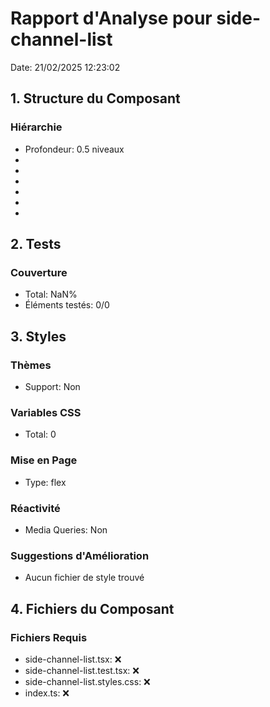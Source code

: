# Rapport d'Analyse pour side-channel-list

Date: 21/02/2025 12:23:02

## 1. Structure du Composant

### Hiérarchie

- Profondeur: 0.5 niveaux
- <typeof>
- <typeof>
- <typeof>
- <Channel>
- <Channel>
- <typeof>

## 2. Tests

### Couverture

- Total: NaN%
- Éléments testés: 0/0

## 3. Styles

### Thèmes

- Support: Non

### Variables CSS

- Total: 0

### Mise en Page

- Type: flex

### Réactivité

- Media Queries: Non

### Suggestions d'Amélioration

- Aucun fichier de style trouvé

## 4. Fichiers du Composant

### Fichiers Requis

- side-channel-list.tsx: ❌
- side-channel-list.test.tsx: ❌
- side-channel-list.styles.css: ❌
- index.ts: ❌
